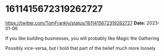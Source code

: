 # 1611415672319262727
https://twitter.com/TomFrankly/status/1611415672319262727
**Date:** 2023-01-06

If you like building businesses, you will probably like Magic the Gathering

Possibly vice-versa, but I hold that part of the belief much more loosely
